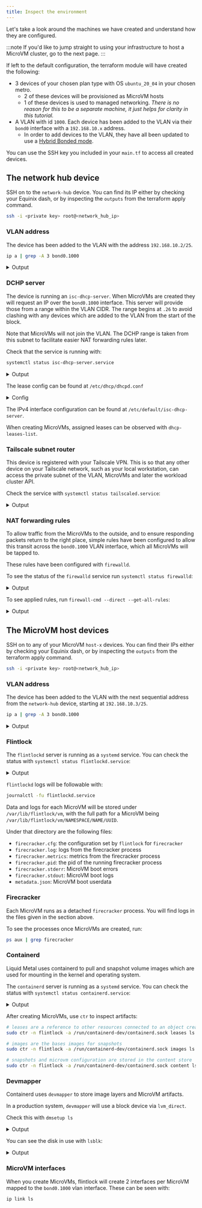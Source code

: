 ```yaml
---
title: Inspect the environment
---
```


Let's take a look around the machines we have created and understand how they
are configured.

:::note
If you'd like to jump straight to using your infrastructure to host a MicroVM cluster,
go to the next page.
:::

If left to the default configuration, the terraform module will have created the
following:

- 3 devices of your chosen plan type with OS `ubuntu_20_04` in your chosen metro.
  - 2 of these devices will be provisioned as MicroVM hosts
  - 1 of these devices is used to managed networking. _There is no reason for this
    to be a separate machine, it just helps for clarity in this tutorial._
- A VLAN with id `1000`. Each device has been added to the VLAN via their `bond0`
  interface with a `192.168.10.x` address.
  - In order to add devices to the VLAN, they have all been updated to use a
    [Hybrid Bonded mode][hybrid].

You can use the SSH key you included in your `main.tf` to access all created devices.

## The network hub device

SSH on to the `network-hub` device. You can find its IP either by checking your
Equinix dash, or by inspecting the `outputs` from the terraform apply command.

```bash
ssh -i <private key> root@<network_hub_ip>
```

### VLAN address

The device has been added to the VLAN with the address `192.168.10.2/25`.

```bash
ip a | grep -A 3 bond0.1000
```

<details><summary>Output</summary>

```bash
7: bond0.1000@bond0: <BROADCAST,MULTICAST,UP,LOWER_UP> mtu 1500 qdisc noqueue state UP group default qlen 1000
    link/ether 04:3f:72:d4:5d:a8 brd ff:ff:ff:ff:ff:ff
    inet 192.168.10.2/25 scope global bond0.1000
       valid_lft forever preferred_lft forever
    inet6 fe80::63f:72ff:fed4:5da8/64 scope link
       valid_lft forever preferred_lft forever
```

</details>

### DCHP server

The device is running an `isc-dhcp-server`. When MicroVMs are created they will
request an IP over the `bond0.1000` interface.
This server will provide those from a range within the VLAN CIDR.
The range begins at `.26` to avoid clashing with any devices which are added to
the VLAN from the start of the block.

Note that MicroVMs will not join the VLAN. The DCHP range is taken from this subnet
to facilitate easier NAT forwarding rules later.

Check that the service is running with:

```bash
systemctl status isc-dhcp-server.service
```

<details><summary>Output</summary>

```bash
● isc-dhcp-server.service - ISC DHCP IPv4 server
     Loaded: loaded (/lib/systemd/system/isc-dhcp-server.service; enabled; vendor preset: enabled)
     Active: active (running) since Fri 2022-10-28 10:11:02 UTC; 1min 4s ago
       Docs: man:dhcpd(8)
   Main PID: 15373 (dhcpd)
      Tasks: 4 (limit: 38207)
     Memory: 4.4M
     CGroup: /system.slice/isc-dhcp-server.service
             └─15373 dhcpd -user dhcpd -group dhcpd -f -4 -pf /run/dhcp-server/dhcpd.pid -cf /etc/dhcp/dhcpd.conf bond0.1000

Oct 28 10:11:02 network-hub sh[15373]: Wrote 0 leases to leases file.
Oct 28 10:11:02 network-hub dhcpd[15373]: PID file: /run/dhcp-server/dhcpd.pid
Oct 28 10:11:02 network-hub dhcpd[15373]: Wrote 0 leases to leases file.
Oct 28 10:11:02 network-hub dhcpd[15373]: Listening on LPF/bond0.1000/04:3f:72:d4:5d:a8/192.168.10.0/25
Oct 28 10:11:02 network-hub sh[15373]: Listening on LPF/bond0.1000/04:3f:72:d4:5d:a8/192.168.10.0/25
Oct 28 10:11:02 network-hub sh[15373]: Sending on   LPF/bond0.1000/04:3f:72:d4:5d:a8/192.168.10.0/25
Oct 28 10:11:02 network-hub sh[15373]: Sending on   Socket/fallback/fallback-net
Oct 28 10:11:02 network-hub dhcpd[15373]: Sending on   LPF/bond0.1000/04:3f:72:d4:5d:a8/192.168.10.0/25
Oct 28 10:11:02 network-hub dhcpd[15373]: Sending on   Socket/fallback/fallback-net
Oct 28 10:11:02 network-hub dhcpd[15373]: Server starting service.
```

</details>

The lease config can be found at `/etc/dhcp/dhcpd.conf`

<details><summary>Config</summary>

```
default-lease-time 600;
max-lease-time 7200;
authoritative;

subnet 192.168.10.0 netmask 255.255.255.128 {
  range 192.168.10.26 192.168.10.126;
  option routers 192.168.10.2;
  option domain-name-servers 147.75.207.207, 147.75.207.208;
}
```

</details>

The IPv4 interface configuration can be found at `/etc/default/isc-dhcp-server`.

When creating MicroVMs, assigned leases can be observed with `dhcp-leases-list`.

### Tailscale subnet router

This device is registered with your Tailscale VPN. This is so that any other device
on your Tailscale network, such as your local workstation, can access the private
subnet of the VLAN, MicroVMs and later the workload cluster API.

Check the service with `systemctl status tailscaled.service`:

<details><summary>Output</summary>

```bash
● tailscaled.service - Tailscale node agent
     Loaded: loaded (/lib/systemd/system/tailscaled.service; enabled; vendor preset: enabled)
     Active: active (running) since Fri 2022-10-28 10:11:16 UTC; 5min ago
       Docs: https://tailscale.com/kb/
    Process: 16818 ExecStartPre=/usr/sbin/tailscaled --cleanup (code=exited, status=0/SUCCESS)
   Main PID: 16827 (tailscaled)
     Status: "Connected; Callisto13@github; 100.80.93.210 fd7a:115c:a1e0:efe3::6450:5dd2"
      Tasks: 22 (limit: 38207)
     Memory: 12.6M
     CGroup: /system.slice/tailscaled.service
             └─16827 /usr/sbin/tailscaled --state=/var/lib/tailscale/tailscaled.state --socket=/run/tailscale/tailscaled.sock --port=41641

Oct 28 10:11:18 network-hub tailscaled[16827]: magicsock: home is now derp-14 (ams)
Oct 28 10:11:18 network-hub tailscaled[16827]: magicsock: adding connection to derp-14 for home-keep-alive
Oct 28 10:11:18 network-hub tailscaled[16827]: control: NetInfo: NetInfo{varies=false hairpin=true ipv6=true udp=true icmpv4=false derp=#14 portmap= link=""}
Oct 28 10:11:18 network-hub tailscaled[16827]: magicsock: 1 active derp conns: derp-14=cr0s,wr0s
Oct 28 10:11:18 network-hub tailscaled[16827]: Switching ipn state Starting -> Running (WantRunning=true, nm=true)
Oct 28 10:11:18 network-hub tailscaled[16827]: derphttp.Client.Connect: connecting to derp-14 (ams)
Oct 28 10:11:18 network-hub tailscaled[16827]: ipnserver: conn2: ReadMsg: read unix /run/tailscale/tailscaled.sock->@: read: connection reset by peer
Oct 28 10:11:18 network-hub tailscaled[16827]: magicsock: endpoints changed: 145.40.97.117:41641 (stun), [2604:1380:4601:f900::1]:41641 (stun), 10.12.150.5:41641 (local), 192.168.10.2:41641 (local)
Oct 28 10:11:18 network-hub tailscaled[16827]: magicsock: derp-14 connected; connGen=1
Oct 28 10:11:18 network-hub tailscaled[16827]: health("overall"): ok
```

</details>

### NAT forwarding rules

To allow traffic from the MicroVMs to the outside, and to ensure responding packets
return to the right place, simple rules have been configured to allow this transit
across the `bond0.1000` VLAN interface, which all MicroVMs will be tapped to.

These rules have been configured with `firewalld`.

To see the status of the `firewalld` service run `systemctl status firewalld`:

<details><summary>Output</summary>

```bash
● firewalld.service - firewalld - dynamic firewall daemon
     Loaded: loaded (/lib/systemd/system/firewalld.service; enabled; vendor preset: enabled)
     Active: active (running) since Fri 2022-10-28 10:11:06 UTC; 16min ago
       Docs: man:firewalld(1)
   Main PID: 16037 (firewalld)
      Tasks: 2 (limit: 38207)
     Memory: 22.4M
     CGroup: /system.slice/firewalld.service
             └─16037 /usr/bin/python3 /usr/sbin/firewalld --nofork --nopid

Oct 28 10:11:05 network-hub systemd[1]: Starting firewalld - dynamic firewall daemon...
Oct 28 10:11:06 network-hub systemd[1]: Started firewalld - dynamic firewall daemon.
```

</details>

To see applied rules, run `firewall-cmd --direct --get-all-rules`:

<details><summary>Output</summary>

```bash
ipv4 filter FORWARD 0 -i bond0.1000 -o bond0 -j ACCEPT
ipv4 nat POSTROUTING 0 -o bond0 -j MASQUERADE
```

</details>

## The MicroVM host devices

SSH on to any of your MicroVM `host-x` devices. You can find their IPs either by checking your
Equinix dash, or by inspecting the `outputs` from the terraform apply command.

```bash
ssh -i <private key> root@<network_hub_ip>
```

### VLAN address

The device has been added to the VLAN with the next sequential address from the
`network-hub` device, starting at `192.168.10.3/25`.

```bash
ip a | grep -A 3 bond0.1000
```

<details><summary>Output</summary>

```bash
5: bond0.1000@bond0: <BROADCAST,MULTICAST,UP,LOWER_UP> mtu 1500 qdisc noqueue state UP group default qlen 1000
    link/ether bc:97:e1:ab:20:56 brd ff:ff:ff:ff:ff:ff
    inet 192.168.10.3/25 scope global bond0.1000
       valid_lft forever preferred_lft forever
    inet6 fe80::be97:e1ff:feab:2056/64 scope link
       valid_lft forever preferred_lft forever
```

</details>

### Flintlock

The `flintlockd` server is running as a `systemd` service. You can check the status
with `systemctl status flintlockd.service`:

<details><summary>Output</summary>

```bash
● flintlockd.service - flintlock microvm service
     Loaded: loaded (/etc/systemd/system/flintlockd.service; enabled; vendor preset: enabled)
     Active: active (running) since Fri 2022-10-28 10:33:52 UTC; 1s ago
       Docs: https://docs.flintlock.dev/
    Process: 16139 ExecStartPre=/usr/bin/which firecracker (code=exited, status=0/SUCCESS)
    Process: 16140 ExecStartPre=/usr/bin/which flintlockd (code=exited, status=0/SUCCESS)
   Main PID: 16141 (flintlockd)
      Tasks: 16 (limit: 38058)
     Memory: 12.2M
     CGroup: /system.slice/flintlockd.service
             └─16141 /usr/local/bin/flintlockd run

Oct 28 10:33:52 host-0 flintlockd[16141]: time="2022-10-28T10:33:52Z" level=info msg="flintlockd grpc api server starting"
Oct 28 10:33:52 host-0 flintlockd[16141]: time="2022-10-28T10:33:52Z" level=info msg="starting microvm controller"
Oct 28 10:33:52 host-0 flintlockd[16141]: time="2022-10-28T10:33:52Z" level=info msg="starting microvm controller with 1 workers" controller=microvm
Oct 28 10:33:52 host-0 flintlockd[16141]: time="2022-10-28T10:33:52Z" level=info msg="resyncing microvm specs" controller=microvm
Oct 28 10:33:52 host-0 flintlockd[16141]: time="2022-10-28T10:33:52Z" level=trace msg="querying all microvms: map[Namespace:]" component=app controller=microvm
Oct 28 10:33:52 host-0 flintlockd[16141]: time="2022-10-28T10:33:52Z" level=warning msg="basic authentication is DISABLED"
Oct 28 10:33:52 host-0 flintlockd[16141]: time="2022-10-28T10:33:52Z" level=warning msg="TLS is DISABLED"
Oct 28 10:33:52 host-0 flintlockd[16141]: time="2022-10-28T10:33:52Z" level=debug msg="starting grpc server listening on endpoint 0.0.0.0:9090"
Oct 28 10:33:52 host-0 flintlockd[16141]: time="2022-10-28T10:33:52Z" level=info msg="starting event listener" controller=microvm
Oct 28 10:33:52 host-0 flintlockd[16141]: time="2022-10-28T10:33:52Z" level=info msg="Starting workersnum_workers1" controller=microvm
```

Flintlock's configuration can be found at `/etc/opt/flintlockd/config.yaml`.

</details>

`flintlockd` logs will be followable with:

```bash
journalctl -fu flintlockd.service
```

Data and logs for each MicroVM will be stored under `/var/lib/flintlock/vm`, with
the full path for a MicroVM being `/var/lib/flintlock/vm/NAMESPACE/NAME/UUID`.

Under that directory are the following files:
- `firecracker.cfg`: the configuration set by `flintlock` for `firecracker`
- `firecracker.log`: logs from the firecracker process
- `firecracker.metrics`: metrics from the firecracker process
- `firecracker.pid`: the pid of the running firecracker process
- `firecracker.stderr`: MicroVM boot errors
- `firecracker.stdout`: MicroVM boot logs
- `metadata.json`: MicroVM boot userdata

### Firecracker

Each MicroVM runs as a detached `firecracker` process. You will find logs in the
files given in the section above.

To see the processes once MicroVMs are created, run:

```bash
ps aux | grep firecracker
```

### Containerd

Liquid Metal uses containerd to pull and snapshot volume images which are used
for mounting in the kernel and operating system.

The `containerd` server is running as a `systemd` service. You can check the status
with `systemctl status containerd.service`:

<details><summary>Output</summary>

```bash
● containerd.service - containerd container runtime
     Loaded: loaded (/etc/systemd/system/containerd.service; enabled; vendor preset: enabled)
     Active: active (running) since Fri 2022-10-28 10:11:14 UTC; 32min ago
       Docs: https://containerd.io
   Main PID: 15367 (containerd)
      Tasks: 24
     Memory: 24.3M
     CGroup: /system.slice/containerd.service
             └─15367 /usr/local/bin/containerd --config /etc/containerd/config.toml

Oct 28 10:11:14 host-0 containerd[15367]: time="2022-10-28T10:11:14.587507936Z" level=info msg=serving... address=/run/containerd/containerd.sock.ttrpc
Oct 28 10:11:14 host-0 containerd[15367]: time="2022-10-28T10:11:14.587587743Z" level=info msg="Start event monitor"
Oct 28 10:11:14 host-0 containerd[15367]: time="2022-10-28T10:11:14.587603095Z" level=info msg="Start snapshots syncer"
Oct 28 10:11:14 host-0 containerd[15367]: time="2022-10-28T10:11:14.587601581Z" level=info msg=serving... address=/run/containerd/containerd.sock
Oct 28 10:11:14 host-0 containerd[15367]: time="2022-10-28T10:11:14.587613093Z" level=info msg="Start cni network conf syncer for default"
Oct 28 10:11:14 host-0 containerd[15367]: time="2022-10-28T10:11:14.587621478Z" level=info msg="Start streaming server"
Oct 28 10:11:14 host-0 containerd[15367]: time="2022-10-28T10:11:14.587636369Z" level=debug msg="sd notification" error="<nil>" notified=true state="READY=1"
Oct 28 10:11:14 host-0 containerd[15367]: time="2022-10-28T10:11:14.587649269Z" level=info msg="containerd successfully booted in 0.023907s"
Oct 28 10:11:14 host-0 systemd[1]: Started containerd container runtime.
Oct 28 10:11:14 host-0 containerd[15367]: time="2022-10-28T10:11:14.687272347Z" level=debug msg="garbage collected" d="819.891µs"
```

</details>

After creating MicroVMs, use `ctr` to inspect artifacts:

```bash
# leases are a reference to other resources connected to an object created by a client
sudo ctr -n flintlock -a /run/containerd-dev/containerd.sock leases ls

# images are the bases images for snapshots
sudo ctr -n flintlock -a /run/containerd-dev/containerd.sock images ls

# snapshots and microvm configuration are stored in the content store
sudo ctr -n flintlock -a /run/containerd-dev/containerd.sock content ls
```

### Devmapper

Containerd uses `devmapper` to store image layers and MicroVM artifacts.

In a production system, `devmapper` will use a block device via `lvm_direct`.

Check this with `dmsetup ls`

<details><summary>Output</summary>

```bash
flintlock-thinpool      (253:2)
flintlock-thinpool_tdata        (253:1)
flintlock-thinpool_tmeta        (253:0)
```

</details>

You can see the disk in use with `lsblk`:

<details><summary>Output</summary>

```bash
NAME                       MAJ:MIN RM   SIZE RO TYPE MOUNTPOINT
loop0                        7:0    0  63.2M  1 loop /snap/core20/1623
loop1                        7:1    0  67.8M  1 loop /snap/lxd/22753
loop2                        7:2    0    48M  1 loop /snap/snapd/16778
sda                          8:0    0 447.1G  0 disk
├─sda1                       8:1    0     2M  0 part
├─sda2                       8:2    0   1.9G  0 part [SWAP]
└─sda3                       8:3    0 445.2G  0 part /
sdb                          8:16   0 447.1G  0 disk
├─flintlock-thinpool_tmeta 253:0    0   4.5G  0 lvm
│ └─flintlock-thinpool     253:2    0 424.8G  0 lvm
└─flintlock-thinpool_tdata 253:1    0 424.8G  0 lvm
  └─flintlock-thinpool     253:2    0 424.8G  0 lvm
```

</details>

### MicroVM interfaces

When you create MicroVMs, flintlock will create 2 interfaces per MicroVM mapped
to the `bond0.1000` vlan interface. These can be seen with:

```bash
ip link ls
```

[hybrid]: https://metal.equinix.com/developers/docs/layer2-networking/hybrid-bonded-mode/
